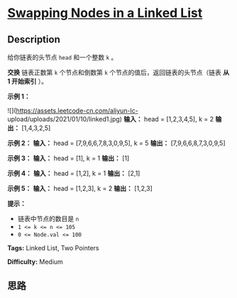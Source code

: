# [Swapping Nodes in a Linked List][title]

## Description

给你链表的头节点 `head` 和一个整数 `k` 。

**交换** 链表正数第 `k` 个节点和倒数第 `k` 个节点的值后，返回链表的头节点（链表 **从 1 开始索引** ）。

**示例 1：**

![](https://assets.leetcode-cn.com/aliyun-lc-
upload/uploads/2021/01/10/linked1.jpg)
            **输入：** head = [1,2,3,4,5], k = 2    **输出：** [1,4,3,2,5]    

**示例 2：**
            **输入：** head = [7,9,6,6,7,8,3,0,9,5], k = 5    **输出：** [7,9,6,6,8,7,3,0,9,5]    

**示例 3：**
            **输入：** head = [1], k = 1    **输出：** [1]    

**示例 4：**
            **输入：** head = [1,2], k = 1    **输出：** [2,1]    

**示例 5：**
            **输入：** head = [1,2,3], k = 2    **输出：** [1,2,3]    

**提示：**

  * 链表中节点的数目是 `n`
  * `1 <= k <= n <= 105`
  * `0 <= Node.val <= 100`


**Tags:** Linked List, Two Pointers

**Difficulty:** Medium

## 思路

[title]: https://leetcode-cn.com/problems/swapping-nodes-in-a-linked-list
